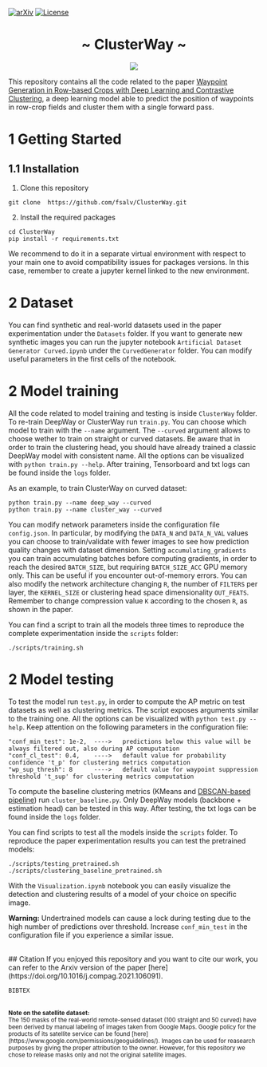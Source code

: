 [![arXiv](http://img.shields.io/badge/arXiv-2001.09136-B31B1B.svg)](https://arxiv.org/abs/2010.16322)
[![License](https://img.shields.io/badge/License-Apache_2.0-blue.svg)](https://opensource.org/licenses/Apache-2.0)

<h1 align="center"> ~ ClusterWay ~ </h1>

<p align="center">
  <img src=media/deep_way_net.png>
</p>


This repository contains all the code related to the paper [Waypoint Generation in Row-based Crops with Deep Learning and Contrastive Clustering](https://arxiv.org/abs/2010.16322), a deep learning model able to predict the position of waypoints in row-crop fields and cluster them with a single forward pass.

# 1 Getting Started
## 1.1 Installation

1. Clone this repository

``` git clone  https://github.com/fsalv/ClusterWay.git ```

2. Install the required packages

``` 
cd ClusterWay
pip install -r requirements.txt
```
We recommend to do it in a separate virtual environment with respect to your main one to avoid compatibility issues for packages versions. In this case, remember to create a jupyter kernel linked to the new environment.

# 2 Dataset

You can find synthetic and real-world datasets used in the paper experimentation under the ```Datasets``` folder. If you want to generate new synthetic images you can run the jupyter notebook ```Artificial Dataset Generator Curved.ipynb``` under the ```CurvedGenerator``` folder.  You can modify useful parameters in the first cells of the notebook.


# 2 Model training

All the code related to model training and testing is inside ```ClusterWay``` folder. To re-train DeepWay or ClusterWay run ```train.py```. You can choose which model to train with the ```--name``` argument. The ```--curved``` argument allows to choose wether to train on straight or curved datasets. Be aware that in order to train the clustering head, you should have already trained a classic DeepWay model with consistent name. All the options can be visualized with ```python train.py --help```. After training, Tensorboard and txt logs can be found inside the ```logs``` folder.

As an example, to train ClusterWay on curved dataset:

``` 
python train.py --name deep_way --curved
python train.py --name cluster_way --curved
``` 

You can modify network parameters inside the configuration file  ```config.json```. In particular, by modifying the ```DATA_N``` and ```DATA_N_VAL``` values you can choose to train/validate with fewer images to see how prediction quality changes with dataset dimension. Setting ```accumulating_gradients``` you can train accumulating batches before computing gradients, in order to reach the desired ```BATCH_SIZE```, but requiring ```BATCH_SIZE_ACC``` GPU memory only. This can be useful if you encounter out-of-memory errors. You can also modify the network architecture changing ```R```, the number of ```FILTERS``` per layer, the ```KERNEL_SIZE``` or clustering head space dimensionality ```OUT_FEATS```. Remember to change compression value ```K``` according to the chosen ```R```, as shown in the paper.

You can find a script to train all the models three times to reproduce the complete experimentation inside the ```scripts``` folder:

```
./scripts/training.sh
```


# 2 Model testing

To test the model run ```test.py```, in order to compute the AP metric on test datasets as well as clustering metrics. The script exposes arguments similar to the training one. All the options can be visualized with ```python test.py --help```.
Keep attention on the following parameters in the configuration file:
```
"conf_min_test": 1e-2,  ---->   predictions below this value will be always filtered out, also during AP comuputation
"conf_cl_test": 0.4,    ---->   default value for probability confidence 't_p' for clustering metrics computation
"wp_sup_thresh": 8      ---->   default value for waypoint suppression threshold 't_sup' for clustering metrics computation
```

To compute the baseline clustering metrics (KMeans and [DBSCAN-based pipeline](https://github.com/fsalv/DeepWay)) run ```cluster_baseline.py```. Only DeepWay models (backbone + estimation head) can be tested in this way. After testing, the txt logs can be found inside the ```logs``` folder.

You can find scripts to test all the models inside the ```scripts``` folder. To reproduce the paper experimentation results you can test the pretrained models:
```
./scripts/testing_pretrained.sh
./scripts/clustering_baseline_pretrained.sh
```

With the ```Visualization.ipynb``` notebook you can easily visualize the detection and clustering results of a model of your choice on specific image.

**Warning:** Undertrained models can cause a lock during testing due to the high number of predictions over threshold. Increase ```conf_min_test``` in the configuration file if you experience a similar issue.

<br/>
## Citation
If you enjoyed this repository and you want to cite our work, you can refer to the Arxiv version of the paper [here](https://doi.org/10.1016/j.compag.2021.106091).

```
BIBTEX
```

<br/>
<sub> <b> Note on the satellite dataset: </b> </br>
The 150 masks of the real-world remote-sensed dataset (100 straight and 50 curved) have been derived by manual labeling of images taken from Google Maps. Google policy for the products of its satellite service can be found [here](https://www.google.com/permissions/geoguidelines/). Images can be used for reasearch purposes by giving the proper attribution to the owner. However, for this repository we chose to release masks only and not the original satellite images. </sub> 
